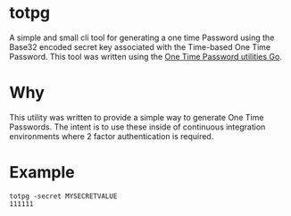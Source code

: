 # totpg

A simple and small cli tool for generating a one time Password using the Base32 encoded secret key associated with the Time-based One Time Password. This tool was written using the [One Time Password utilities Go](https://github.com/pquerna/otp).

# Why

This utility was written to provide a simple way to generate One Time Passwords. The intent is to use these inside of continuous integration environments where 2 factor authentication is required. 

# Example

```shell
totpg -secret MYSECRETVALUE
111111
```